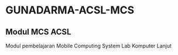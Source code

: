 # GUNADARMA-ACSL-MCS
## Modul MCS ACSL
Modul pembelajaran Mobile Computing System Lab Komputer Lanjut
